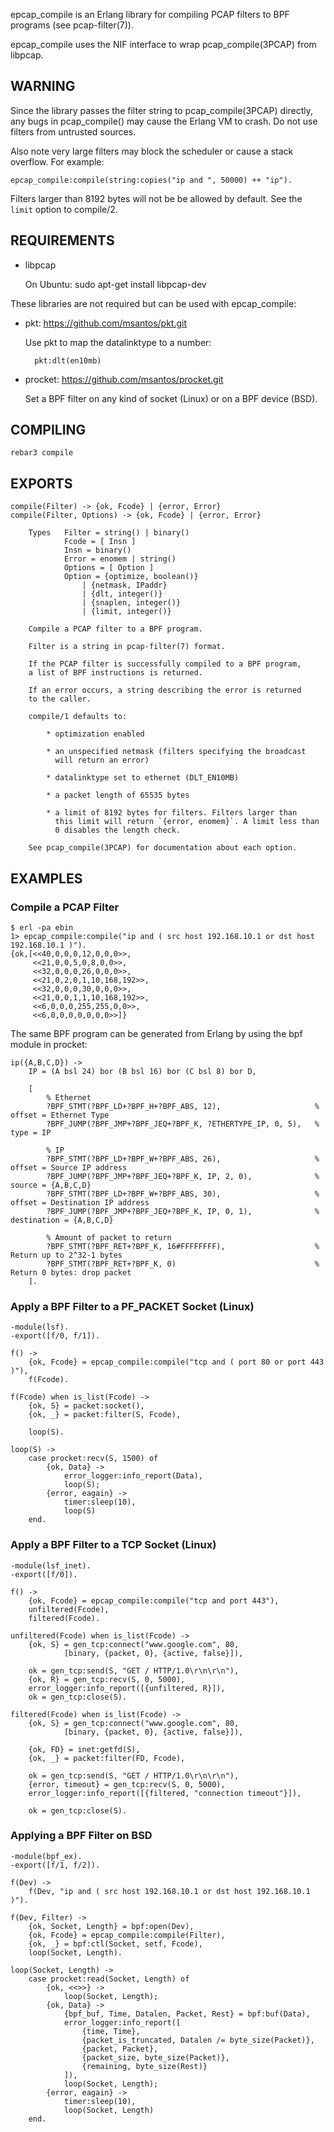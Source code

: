 epcap_compile is an Erlang library for compiling PCAP filters to BPF
programs (see pcap-filter(7)).

epcap_compile uses the NIF interface to wrap pcap_compile(3PCAP)
from libpcap.

## WARNING

Since the library passes the filter string to pcap_compile(3PCAP)
directly, any bugs in pcap_compile() may cause the Erlang VM to crash. Do
not use filters from untrusted sources.

Also note very large filters may block the scheduler or cause a stack
overflow. For example:

```
epcap_compile:compile(string:copies("ip and ", 50000) ++ "ip").
```

Filters larger than 8192 bytes will not be be allowed by default. See the
`limit` option to compile/2.

## REQUIREMENTS

* libpcap

  On Ubuntu: sudo apt-get install libpcap-dev

These libraries are not required but can be used with epcap_compile:

* pkt: https://github.com/msantos/pkt.git

  Use pkt to map the datalinktype to a number:

  ```
    pkt:dlt(en10mb)
  ```

* procket: https://github.com/msantos/procket.git

  Set a BPF filter on any kind of socket (Linux) or on a BPF device
  (BSD).

## COMPILING

```
rebar3 compile
```

## EXPORTS

```
compile(Filter) -> {ok, Fcode} | {error, Error}
compile(Filter, Options) -> {ok, Fcode} | {error, Error}

    Types   Filter = string() | binary()
            Fcode = [ Insn ]
            Insn = binary()
            Error = enomem | string()
            Options = [ Option ]
            Option = {optimize, boolean()}
                | {netmask, IPaddr}
                | {dlt, integer()}
                | {snaplen, integer()}
                | {limit, integer()}

    Compile a PCAP filter to a BPF program.

    Filter is a string in pcap-filter(7) format.

    If the PCAP filter is successfully compiled to a BPF program,
    a list of BPF instructions is returned.

    If an error occurs, a string describing the error is returned
    to the caller.

    compile/1 defaults to:

        * optimization enabled

        * an unspecified netmask (filters specifying the broadcast
          will return an error)

        * datalinktype set to ethernet (DLT_EN10MB)

        * a packet length of 65535 bytes

        * a limit of 8192 bytes for filters. Filters larger than
          this limit will return `{error, enomem}`. A limit less than
          0 disables the length check.

    See pcap_compile(3PCAP) for documentation about each option.
```

## EXAMPLES

### Compile a PCAP Filter

```
$ erl -pa ebin
1> epcap_compile:compile("ip and ( src host 192.168.10.1 or dst host 192.168.10.1 )").
{ok,[<<40,0,0,0,12,0,0,0>>,
     <<21,0,0,5,0,8,0,0>>,
     <<32,0,0,0,26,0,0,0>>,
     <<21,0,2,0,1,10,168,192>>,
     <<32,0,0,0,30,0,0,0>>,
     <<21,0,0,1,1,10,168,192>>,
     <<6,0,0,0,255,255,0,0>>,
     <<6,0,0,0,0,0,0,0>>]}
```

The same BPF program can be generated from Erlang by using the bpf module in procket:

```
ip({A,B,C,D}) ->
    IP = (A bsl 24) bor (B bsl 16) bor (C bsl 8) bor D,

    [
        % Ethernet
        ?BPF_STMT(?BPF_LD+?BPF_H+?BPF_ABS, 12),                     % offset = Ethernet Type
        ?BPF_JUMP(?BPF_JMP+?BPF_JEQ+?BPF_K, ?ETHERTYPE_IP, 0, 5),   % type = IP

        % IP
        ?BPF_STMT(?BPF_LD+?BPF_W+?BPF_ABS, 26),                     % offset = Source IP address
        ?BPF_JUMP(?BPF_JMP+?BPF_JEQ+?BPF_K, IP, 2, 0),              % source = {A,B,C,D}
        ?BPF_STMT(?BPF_LD+?BPF_W+?BPF_ABS, 30),                     % offset = Destination IP address
        ?BPF_JUMP(?BPF_JMP+?BPF_JEQ+?BPF_K, IP, 0, 1),              % destination = {A,B,C,D}

        % Amount of packet to return
        ?BPF_STMT(?BPF_RET+?BPF_K, 16#FFFFFFFF),                    % Return up to 2^32-1 bytes
        ?BPF_STMT(?BPF_RET+?BPF_K, 0)                               % Return 0 bytes: drop packet
    ].
```

### Apply a BPF Filter to a PF\_PACKET Socket (Linux)

```
-module(lsf).
-export([f/0, f/1]).

f() ->
    {ok, Fcode} = epcap_compile:compile("tcp and ( port 80 or port 443 )"),
    f(Fcode).

f(Fcode) when is_list(Fcode) ->
    {ok, S} = packet:socket(),
    {ok, _} = packet:filter(S, Fcode),

    loop(S).

loop(S) ->
    case procket:recv(S, 1500) of
        {ok, Data} ->
            error_logger:info_report(Data),
            loop(S);
        {error, eagain} ->
            timer:sleep(10),
            loop(S)
    end.
```

### Apply a BPF Filter to a TCP Socket (Linux)

```
-module(lsf_inet).
-export([f/0]).

f() ->
    {ok, Fcode} = epcap_compile:compile("tcp and port 443"),
    unfiltered(Fcode),
    filtered(Fcode).

unfiltered(Fcode) when is_list(Fcode) ->
    {ok, S} = gen_tcp:connect("www.google.com", 80,
            [binary, {packet, 0}, {active, false}]),

    ok = gen_tcp:send(S, "GET / HTTP/1.0\r\n\r\n"),
    {ok, R} = gen_tcp:recv(S, 0, 5000),
    error_logger:info_report([{unfiltered, R}]),
    ok = gen_tcp:close(S).

filtered(Fcode) when is_list(Fcode) ->
    {ok, S} = gen_tcp:connect("www.google.com", 80,
            [binary, {packet, 0}, {active, false}]),

    {ok, FD} = inet:getfd(S),
    {ok, _} = packet:filter(FD, Fcode),

    ok = gen_tcp:send(S, "GET / HTTP/1.0\r\n\r\n"),
    {error, timeout} = gen_tcp:recv(S, 0, 5000),
    error_logger:info_report([{filtered, "connection timeout"}]),

    ok = gen_tcp:close(S).
```

### Applying a BPF Filter on BSD

```
-module(bpf_ex).
-export([f/1, f/2]).

f(Dev) ->
    f(Dev, "ip and ( src host 192.168.10.1 or dst host 192.168.10.1 )").

f(Dev, Filter) ->
    {ok, Socket, Length} = bpf:open(Dev),
    {ok, Fcode} = epcap_compile:compile(Filter),
    {ok, _} = bpf:ctl(Socket, setf, Fcode),
    loop(Socket, Length).

loop(Socket, Length) ->
    case procket:read(Socket, Length) of
        {ok, <<>>} ->
            loop(Socket, Length);
        {ok, Data} ->
            {bpf_buf, Time, Datalen, Packet, Rest} = bpf:buf(Data),
            error_logger:info_report([
                {time, Time},
                {packet_is_truncated, Datalen /= byte_size(Packet)},
                {packet, Packet},
                {packet_size, byte_size(Packet)},
                {remaining, byte_size(Rest)}
            ]),
            loop(Socket, Length);
        {error, eagain} ->
            timer:sleep(10),
            loop(Socket, Length)
    end.
```
